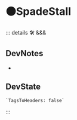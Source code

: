 # 🟠<moto>SpadeStall</moto>

::: details 🛠 <dev>&&&</dev>

## DevNotes

-

## DevState

```py
`TagsToHeaders: false`
```

:::
